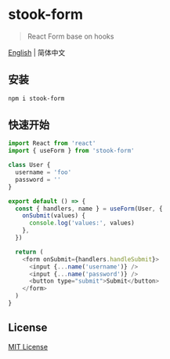 # stook-form

> React Form base on hooks

[English](./README.md) | 简体中文

## 安装

```sh
npm i stook-form
```

## 快速开始

```js
import React from 'react'
import { useForm } from 'stook-form'

class User {
  username = 'foo'
  password = ''
}

export default () => {
  const { handlers, name } = useForm(User, {
    onSubmit(values) {
      console.log('values:', values)
    },
  })

  return (
    <form onSubmit={handlers.handleSubmit}>
      <input {...name('username')} />
      <input {...name('password')} />
      <button type="submit">Submit</button>
    </form>
  )
}
```

## License

[MIT License](https://github.com/forsigner/stook/blob/master/LICENSE)
